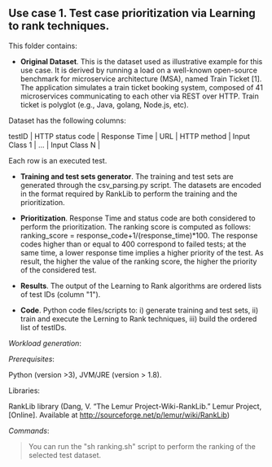 
## Use case 1. Test case prioritization via Learning to rank techniques. 

This folder contains: 
- **Original Dataset**. This is the dataset used as illustrative example for this use case. It is derived by running a load on a well-known open-source benchmark for microservice  architecture (MSA), named Train Ticket [1].  The application simulates a train ticket booking system, composed of 41 microservices communicating to each other via REST over HTTP. Train ticket is  polyglot (e.g., Java, golang, Node.js, etc). 

Dataset has the following columns: 

testID | HTTP status code | Response Time | URL | HTTP method | Input Class 1 | ... | Input Class N |

Each row is an executed test. 

- **Training and test sets generator**. The training and test sets are generated through the csv_parsing.py script. The datasets are encoded in the format required by RankLib to perform the training and the prioritization.

- **Prioritization**. Response Time and status code are both considered to perform the prioritization. The ranking score is computed as follows: ranking_score = response_code+1/(response_time)*100. The response codes higher than or equal to 400 correspond to failed tests; at the same time, a lower  response time implies a higher  priority of the test. As result, the higher the value of the ranking score, the higher the priority of the considered test.

- **Results**. The output of the Learning to Rank algorithms are ordered lists of test IDs (column "1").


- **Code**. Python code files/scripts to: i) generate training and test sets, ii) train and execute the Lerning to Rank techniques, iii) build the ordered list of testIDs. 

*Workload generation*: 

*Prerequisites*: 

Python (version >3), JVM/JRE (version > 1.8). 

Libraries: 

RankLib library (Dang, V. “The Lemur Project-Wiki-RankLib.” Lemur Project,[Online]. Available at http://sourceforge.net/p/lemur/wiki/RankLib)


*Commands*: 

>  You can run the "sh ranking.sh" script to perform the ranking of the selected test dataset.

